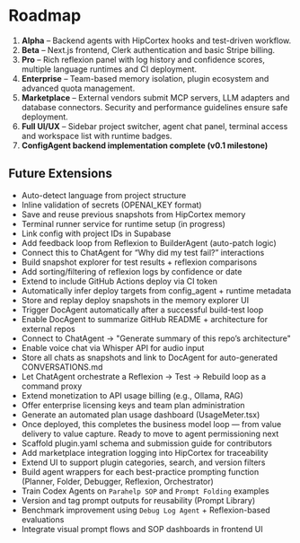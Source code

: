# Roadmap

1. **Alpha** – Backend agents with HipCortex hooks and test-driven workflow.
2. **Beta** – Next.js frontend, Clerk authentication and basic Stripe billing.
3. **Pro** – Rich reflexion panel with log history and confidence scores,
   multiple language runtimes and CI deployment.
4. **Enterprise** – Team-based memory isolation, plugin ecosystem and advanced quota management.
5. **Marketplace** – External vendors submit MCP servers, LLM adapters and database connectors. Security and performance guidelines ensure safe deployment.
6. **Full UI/UX** – Sidebar project switcher, agent chat panel, terminal access and workspace list with runtime badges.
7. **ConfigAgent backend implementation complete (v0.1 milestone)**

## Future Extensions

- Auto-detect language from project structure
- Inline validation of secrets (OPENAI_KEY format)
- Save and reuse previous snapshots from HipCortex memory
- Terminal runner service for runtime setup (in progress)
- Link config with project IDs in Supabase
- Add feedback loop from Reflexion to BuilderAgent (auto-patch logic)
- Connect this to ChatAgent for “Why did my test fail?” interactions
- Build snapshot explorer for test results + reflexion comparisons
- Add sorting/filtering of reflexion logs by confidence or date
- Extend to include GitHub Actions deploy via CI token
- Automatically infer deploy targets from config_agent + runtime metadata
- Store and replay deploy snapshots in the memory explorer UI
- Trigger DocAgent automatically after a successful build-test loop
- Enable DocAgent to summarize GitHub README + architecture for external repos
- Connect to ChatAgent → "Generate summary of this repo’s architecture"
- Enable voice chat via Whisper API for audio input
- Store all chats as snapshots and link to DocAgent for auto-generated CONVERSATIONS.md
- Let ChatAgent orchestrate a Reflexion → Test → Rebuild loop as a command proxy
- Extend monetization to API usage billing (e.g., Ollama, RAG)
- Offer enterprise licensing keys and team plan administration
- Generate an automated plan usage dashboard (UsageMeter.tsx)
- Once deployed, this completes the business model loop — from value delivery to value capture. Ready to move to agent permissioning next
- Scaffold plugin.yaml schema and submission guide for contributors
- Add marketplace integration logging into HipCortex for traceability
- Extend UI to support plugin categories, search, and version filters
- Build agent wrappers for each best-practice prompting function (Planner, Folder, Debugger, Reflexion, Orchestrator)
- Train Codex Agents on `Parahelp SOP` and `Prompt Folding` examples
- Version and tag prompt outputs for reusability (Prompt Library)
- Benchmark improvement using `Debug Log Agent` + Reflexion-based evaluations
- Integrate visual prompt flows and SOP dashboards in frontend UI

